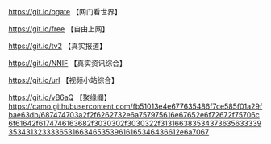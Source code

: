 https://git.io/ogate 【网门看世界】

https://git.io/free  【自由上网】

https://git.io/tv2   【真实报道】

https://git.io/NNIF  【真实资讯综合】

https://git.io/url   【视频小站综合】

https://git.io/vB6aQ 【聚缘阁】
https://camo.githubusercontent.com/fb51013e4e677635486f7ce585f01a29fbae63db/687474703a2f2f6262732e6a757975616e67652e6f72672f75706c6f61642f6174746163682f3030302f3030322f31316638353437363563333935343132333365316634653539616165346436612e6a7067

